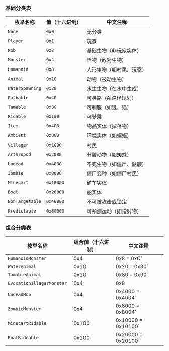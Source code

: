 ### **基础分类表**
| 枚举名称               | 值（十六进制） | 中文注释                         |
|------------------------|----------------|----------------------------------|
| `None`                 | `0x0`          | 无分类                           |
| `Player`               | `0x1`          | 玩家                             |
| `Mob`                  | `0x2`          | 基础生物（非玩家实体）           |
| `Monster`              | `0x4`          | 怪物（敌对生物）                 |
| `Humanoid`             | `0x8`          | 人形生物（如村民、玩家）         |
| `Animal`               | `0x10`         | 动物（被动生物）                 |
| `WaterSpawning`        | `0x20`         | 水生生物（在水中生成）           |
| `Pathable`             | `0x40`         | 可寻路（AI路径规划）             |
| `Tamable`              | `0x80`         | 可驯服（如狼、猫）               |
| `Ridable`              | `0x100`        | 可骑乘                           |
| `Item`                 | `0x400`        | 物品实体（掉落物）               |
| `Ambient`              | `0x800`        | 环境实体（如蝙蝠）               |
| `Villager`             | `0x1000`       | 村民                             |
| `Arthropod`            | `0x2000`       | 节肢动物（如蜘蛛）               |
| `Undead`               | `0x4000`       | 不死生物（如僵尸、骷髅）         |
| `Zombie`               | `0x8000`       | 僵尸变种（如僵尸村民）           |
| `Minecart`             | `0x10000`      | 矿车实体                         |
| `Boat`                 | `0x20000`      | 船实体                           |
| `NonTargetable`        | `0x40000`      | 不可被攻击或锁定                 |
| `Predictable`          | `0x80000`      | 可预测运动（如投射物）           |

### **组合分类表**
| 枚举名称                   | 组合值（十六进制） | 中文注释                         |
|---------------------------|--------------------|----------------------------------|
| `HumanoidMonster`         | `0x4 | 0x8 = 0xC` | 怪物且人形生物（如劫掠者）       |
| `WaterAnimal`             | `0x10 | 0x20 = 0x30` | 水生动物（如鱿鱼）               |
| `TamableAnimal`           | `0x10 | 0x80 = 0x90` | 可驯服的动物（如狼）             |
| `EvocationIllagerMonster` | `0x4 | 0x8 | 0x1000 = 0x10C` | 唤魔者等怪物（怪物+人形+村民）   |
| `UndeadMob`               | `0x4 | 0x4000 = 0x4004` | 不死怪物（如僵尸、骷髅）         |
| `ZombieMonster`           | `0x4 | 0x8000 = 0x8004` | 僵尸类怪物                       |
| `MinecartRidable`         | `0x100 | 0x10000 = 0x10100` | 可骑乘的矿车                     |
| `BoatRideable`            | `0x100 | 0x20000 = 0x20100` | 可骑乘的船                       |
